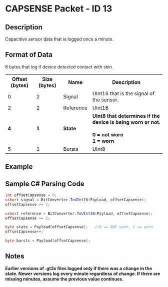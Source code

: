 # CAPSENSE Packet - ID 13 #

## Description ##
Capacitive sensor data that is logged once a minute.

## Format of Data ##
6 bytes that log if device detected contact with skin.

<table>
    <tr>
        <th>Offset (bytes)</th>
        <th>Size (bytes)</th>
        <th>Name</th>
        <th>Description</th>
    </tr>
    <tr>
        <td>0</td>
        <td>2</td>
        <td>Signal</td>
        <td>UInt16 that is the signal of the sensor.</td>
    </tr>
    <tr>
        <td>2</td>
        <td>2</td>
        <td>Reference</td>
        <td>UInt16</td>
    </tr>
    <tr>
        <td><b>4</b></td>
        <td><b>1</b></td>
        <td><b>State</b></td>
        <td><b>UInt8 that determines if the device is being worn or not.<br><br>0 = not worn<br>1 = worn</b></td>
    </tr>
    <tr>
        <td>5</td>
        <td>1</td>
        <td>Bursts</td>
        <td>UInt8</td>
    </tr>
</table>

## Example ##

## Sample C# Parsing Code ##

```c#
int offsetCapsense = 0;
ushort signal = BitConverter.ToUInt16(Payload, offsetCapsense);
offsetCapsense += 2;

ushort reference = BitConverter.ToUInt16(Payload, offsetCapsense);
offsetCapsense += 2;

byte state = Payload[offsetCapsense];	//0 == NOT worn, 1 == worn
offsetCapsense++;

byte bursts = Payload[offsetCapsense];
```

## Notes ##
**Earlier versions of .gt3x files logged only if there was a change in the state. Newer versions log every minute regardless of change. If there are missing minutes, assume the previous value continues.**
